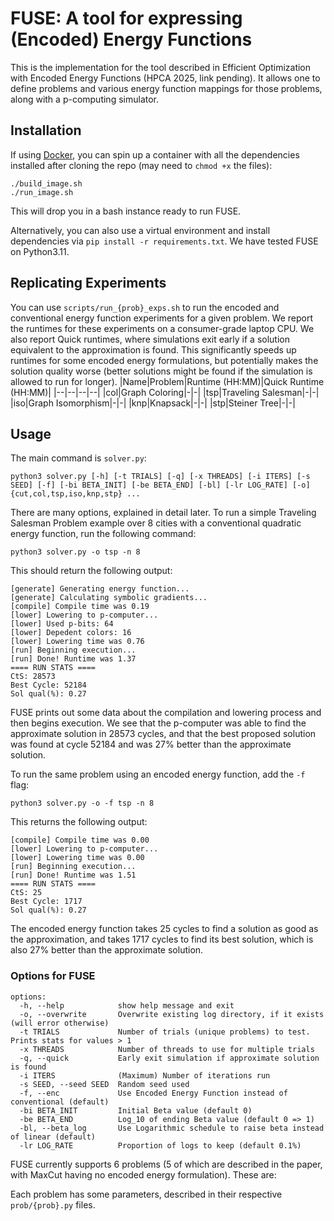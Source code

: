 # FUSE: A tool for expressing (Encoded) Energy Functions
This is the implementation for the tool described in Efficient Optimization with Encoded Energy Functions (HPCA 2025, link pending). It allows one to define problems and various energy function mappings for those problems, along with a p-computing simulator.

## Installation
If using [Docker](https://www.docker.com), you can spin up a container with all the dependencies installed after cloning the repo (may need to `chmod +x` the files):
```
./build_image.sh
./run_image.sh
```
This will drop you in a bash instance ready to run FUSE.

Alternatively, you can also use a virtual environment and install dependencies via  `pip install -r requirements.txt`. We have tested FUSE on Python3.11.

## Replicating Experiments
You can use `scripts/run_{prob}_exps.sh` to run the encoded and conventional energy function experiments for a given problem. We report the runtimes for these experiments on a consumer-grade laptop CPU. We also report Quick runtimes, where simulations exit early if a solution equivalent to the approximation is found. This significantly speeds up runtimes for some encoded energy formulations, but potentially makes the solution quality worse (better solutions might be found if the simulation is allowed to run for longer).
|Name|Problem|Runtime (HH:MM)|Quick Runtime (HH:MM)|
|--|--|--|--|
|col|Graph Coloring|-|-|
|tsp|Traveling Salesman|-|-|
|iso|Graph Isomorphism|-|-|
|knp|Knapsack|-|-|
|stp|Steiner Tree|-|-|


## Usage
The main command is `solver.py`:
```
python3 solver.py [-h] [-t TRIALS] [-q] [-x THREADS] [-i ITERS] [-s SEED] [-f] [-bi BETA_INIT] [-be BETA_END] [-bl] [-lr LOG_RATE] [-o] {cut,col,tsp,iso,knp,stp} ...
```
There are many options, explained in detail later. To run a simple Traveling Salesman Problem example over 8 cities with a conventional quadratic energy function, run the following command:
```
python3 solver.py -o tsp -n 8
```
This should return the following output:
```
[generate] Generating energy function...
[generate] Calculating symbolic gradients...
[compile] Compile time was 0.19
[lower] Lowering to p-computer...
[lower] Used p-bits: 64
[lower] Depedent colors: 16
[lower] Lowering time was 0.76
[run] Beginning execution...
[run] Done! Runtime was 1.37
==== RUN STATS ====
CtS: 28573
Best Cycle: 52184
Sol qual(%): 0.27
```
FUSE prints out some data about the compilation and lowering process and then begins execution. We see that the p-computer was able to find the approximate solution in 28573 cycles, and that the best proposed solution was found at cycle 52184 and was 27% better than the approximate solution.

To run the same problem using an encoded energy function, add the `-f` flag:
```
python3 solver.py -o -f tsp -n 8
```
This returns the following output:
```
[compile] Compile time was 0.00
[lower] Lowering to p-computer...
[lower] Lowering time was 0.00
[run] Beginning execution...
[run] Done! Runtime was 1.51
==== RUN STATS ====
CtS: 25
Best Cycle: 1717
Sol qual(%): 0.27
```
The encoded energy function takes 25 cycles to find a solution as good as the approximation, and takes 1717 cycles to find its best solution, which is also 27% better than the approximate solution.

### Options for FUSE
```
options:
  -h, --help            show help message and exit
  -o, --overwrite       Overwrite existing log directory, if it exists (will error otherwise)
  -t TRIALS 			Number of trials (unique problems) to test. Prints stats for values > 1
  -x THREADS			Number of threads to use for multiple trials
  -q, --quick           Early exit simulation if approximate solution is found
  -i ITERS              (Maximum) Number of iterations run
  -s SEED, --seed SEED  Random seed used
  -f, --enc             Use Encoded Energy Function instead of conventional (default)
  -bi BETA_INIT 		Initial Beta value (default 0)
  -be BETA_END			Log_10 of ending Beta value (default 0 => 1)
  -bl, --beta_log       Use Logarithmic schedule to raise beta instead of linear (default)
  -lr LOG_RATE	 		Proportion of logs to keep (default 0.1%)
```
FUSE currently supports 6 problems (5 of which are described in the paper, with MaxCut having no encoded energy formulation). These are:

Each problem has some parameters, described in their respective `prob/{prob}.py` files.
